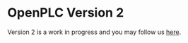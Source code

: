 # OpenPLC Version 2

Version 2 is a work in progress and you may follow us [here](https://github.com/akshaim/OpenPLC-Internship).
